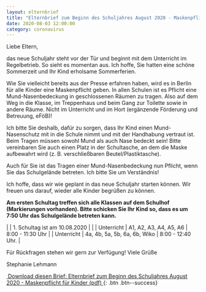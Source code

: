 ```yaml
---
layout: elternbrief
title: "Elternbrief zum Beginn des Schuljahres August 2020 - Maskenpflicht für Kinder"
date: 2020-08-03 12:00:00
category: coronavirus
---
```


Liebe Eltern,

das neue Schuljahr steht vor der Tür und beginnt mit dem Unterricht im Regelbetrieb. So sieht es
momentan aus. Ich hoffe, Sie hatten eine schöne Sommerzeit und Ihr Kind erholsame Sommerferien.

Wie Sie vielleicht bereits aus der Presse erfahren haben, wird es in Berlin für alle Kinder eine
Maskenpflicht geben. In allen Schulen ist es Pflicht eine Mund-Nasenbedeckung in geschlossenen
Räumen zu tragen. Also auf dem Weg in die Klasse, im Treppenhaus und beim Gang zur Toilette sowie
in andere Räume. Nicht im Unterricht und im Hort (ergänzende Förderung und Betreuung, eFöB)!

Ich bitte Sie deshalb, dafür zu sorgen, dass Ihr Kind einen Mund-Nasenschutz mit in die Schule nimmt
und mit der Handhabung vertraut ist. Beim Tragen müssen sowohl Mund als auch Nase bedeckt sein!
Bitte vereinbaren Sie auch einen Platz in der Schultasche, an dem die Maske aufbewahrt wird (z. B.
verschließbaren Beutel/Plastiktasche).

Auch für Sie ist das Tragen einer Mund-Nasenbedeckung nun Pflicht, wenn Sie das
Schulgelände betreten. Ich bitte Sie um Verständnis!

Ich hoffe, dass wir wie geplant in das neue Schuljahr starten können. Wir freuen uns darauf, wieder alle
Kinder begrüßen zu können.

**Am ersten Schultag treffen sich alle Klassen auf dem Schulhof (Markierungen vorhanden). Bitte
schicken Sie Ihr Kind so, dass es um 7:50 Uhr das Schulgelände betreten kann.**

| | 1. Schultag ist am 10.08.2020 | |
| Unterricht | A1, A2, A3, A4, A5, A6 | 8:00 - 11:30 Uhr |
| Unterricht | 4a, 4b, 5a, 5b, 6a, 6b, Wiko | 8:00 - 12:40 Uhr. |

Für Rückfragen stehen wir gern zur Verfügung!
Viele Grüße

Stephanie Lehmann

[<i class="fa fa-download">&nbsp;</i>Download diesen Brief: Elternbrief zum Beginn des Schuljahres August 2020 - Maskenpflicht für Kinder (pdf) ](/assets/files/corona/Elternbrief_zum_Beginn_des_Schuljahres_August_2020_-_Maskenpflicht_fuer_Kinder.pdf){: .btn .btn--success}
